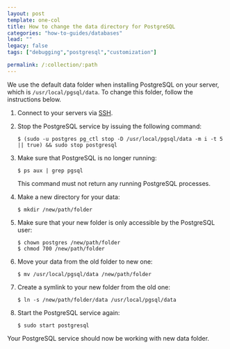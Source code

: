 ```yaml
---
layout: post
template: one-col
title: How to change the data directory for PostgreSQL
categories: "how-to-guides/databases"
lead: ""
legacy: false
tags: ["debugging","postgresql","customization"]

permalink: /:collection/:path
---
```


We use the default data folder when installing PostgreSQL on your server, which is  `/usr/local/pgsql/data`.
To change this folder, follow the instructions below.

1.  Connect to your servers via [SSH](/rails/how-to-guides/deployment/shells/ssh.html).
2.  Stop the PostgreSQL service by issuing the following command:
		
		$ (sudo -u postgres pg_ctl stop -D /usr/local/pgsql/data -m i -t 5 || true) && sudo stop postgresql 
3.  Make sure that PostgreSQL is no longer running:

		$ ps aux | grep pgsql
	
	This command must not return any running PostgreSQL processes. 
4.  Make a new directory for your data:

		$ mkdir /new/path/folder

5.  Make sure that your new folder is only accessible by the PostgreSQL user:
			
		$ chown postgres /new/path/folder
		$ chmod 700 /new/path/folder

6.  Move your data from the old folder to new one:
			
		$ mv /usr/local/pgsql/data /new/path/folder

7.  Create a symlink to your new folder from the old one:

		$ ln -s /new/path/folder/data /usr/local/pgsql/data

8.  Start the PostgreSQL service again:

		$ sudo start postgresql

Your PostgreSQL service should now be working with new data folder.
